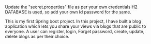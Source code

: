 Update the "secret.properties" file as per your own credentials
H2 DATABASE is used, so add your own Id password for the same.



This is my first Spring boot project.
In this project, I have built a blog application which lets you share your views via blogs that are public to everyone.
A user can register, login, Forget password, create, update, delete blogs as per their choice.



